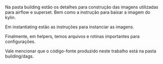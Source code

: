 Na pasta building estão os detalhes para construção das imagens utilizadas para airflow e superset.
Bem como a instrução para baixar a imagem do kylin.

Em instantiating estão as instruções para instanciar as imagens.

Finalmente, em helpers, temos arquivos e rotinas importantes para configurações.

Vale mencionar que o código-fonte produzido neste trabalho está na pasta building/dags.
